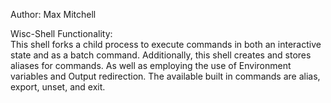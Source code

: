 Author: Max Mitchell  

Wisc-Shell Functionality:  
This shell forks a child process to execute commands in both an interactive state and as a batch command. 
Additionally, this shell creates and stores aliases for commands. As well as employing the use of Environment variables and Output redirection. The available built in commands are alias, export, unset, and exit.  